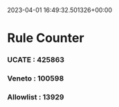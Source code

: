 2023-04-01 16:49:32.501326+00:00
# Rule Counter 
 ### UCATE : 425863

 ### Veneto : 100598

 ### Allowlist : 13929